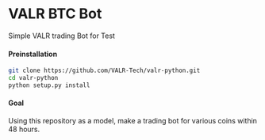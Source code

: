 # VALR BTC Bot

Simple VALR trading Bot for Test

#### Preinstallation


```bash
git clone https://github.com/VALR-Tech/valr-python.git
cd valr-python
python setup.py install
```

#### Goal

Using this repository as a model, make a trading bot for various coins within 48 hours.
